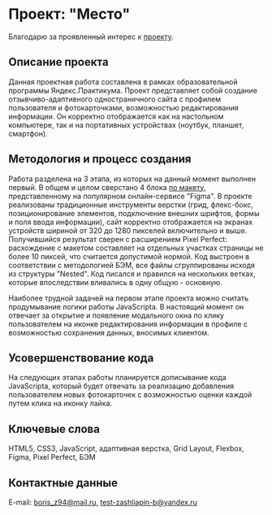 # Проект: "Место"
Благодарю за проявленный интерес к [проекту](ССЫЛКА).
## Описание проекта
Данная проектная работа составлена в рамках образовательной программы Яндекс.Практикума. Проект представляет собой создание отзывчиво-адаптивного одностраничного сайта с профилем пользователя и фотокарточками, возможностью редактирования информации. Он корректно отображается как на настольном компьютере, так и на портативных устройствах (ноутбук, планшет, смартфон).
## Методология и процесс создания
Работа разделена на 3 этапа, из которых на данный момент выполнен первый. В общем и целом сверстано 4 блока [по макету](https://www.figma.com/file/2cn9N9jSkmxD84oJik7xL7/JavaScript.-Sprint-4?node-id=0%3A1), представленному на популярном онлайн-сервисе "Figma". В проекте реализованы традиционные инструменты верстки (грид, флекс-бокс, позиционирование элементов, подключение внешних шрифтов, формы и поля ввода информации), сайт корректно отображается на экранах устройств шириной от 320 до 1280 пикселей включительно и выше. Получившийся результат сверен с расширением Pixel Perfect: расхождение с макетом составляет на отдельных участках страницы не более 10 пиксей, что считается допустимой нормой. Код выстроен в соответствии с методологией БЭМ, все файлы сгруппированы исходя из структуры "Nested". Код писался и правился на нескольких ветках, которые впоследствии вливались в одну общую - основную.

Наиболее трудной задачей на первом этапе проекта можно считать продумывание логики работы JavaScripta. В настоящий момент он отвечает за открытие и появление модального окна по клику пользователем на иконке редактирования информации в профиле с возможностью сохранения данных, вносимых клиентом.
## Усовершенствование кода
На следующих этапах работы планируется дописывание кода JavaScripta, который будет отвечать за реализацию добавления пользователем новых фотокарточек с возможностью оценки каждой путем клика на иконку лайка.
## Ключевые слова
HTML5, CSS3, JavaScript, адаптивная верстка, Grid Layout, Flexbox, Figma, Pixel Perfect, БЭМ
## Контактные данные
E-mail: boris_z94@mail.ru, test-zashliapin-b@yandex.ru
